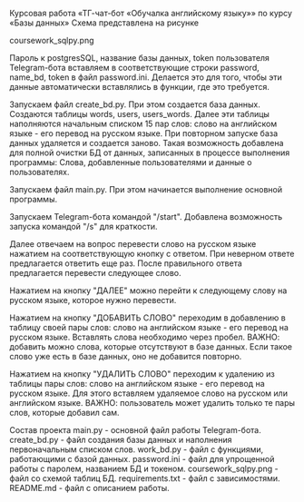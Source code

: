 Курсовая работа «ТГ-чат-бот «Обучалка английскому языку»» по курсу «Базы данных»
Схема представлена на рисунке

coursework_sqlpy.png

Пароль к postgresSQL, название базы данных, token пользователя Telegram-бота вставляем в соответствующие строки password, name_bd, token в файл password.ini. Делается это для того, чтобы эти данные автоматически вставлялись в функции, где это требуется.

Запускаем файл create_bd.py. При этом создается база данных. Создаются таблицы words, users, users_words. Далее эти таблицы наполняются начальным списком 15 пар слов: слово на английском языке - его перевод на русском языке. При повторном запуске база данных удаляется и создается заново. Такая возможность добавлена для полной очистки БД от данных, записанных в процессе выполнения программы: Слова, добавленные пользователями и данные о пользователях.

Запускаем файл main.py. При этом начинается выполнение основной программы.

Запускаем Telegram-бота командой "/start". Добавлена возможность запуска командой "/s" для краткости.

Далее отвечаем на вопрос перевести слово на русском языке нажатием на соответствующую кнопку с ответом. При неверном ответе предлагается ответить еще раз. После правильного ответа предлагается перевести следующее слово.

Нажатием на кнопку "ДАЛЕЕ" можно перейти к следующему слову на русском языке, которое нужно перевести.

Нажатием на кнопку "ДОБАВИТЬ СЛОВО" переходим в добавлению в таблицу своей пары слов: слово на английском языке - его перевод на русском языке. Вставлять слова необходимо через пробел. ВАЖНО: добавить можно слова, которые отсутствуют в базе данных. Если такое слово уже есть в базе данных, оно не добавится повторно.

Нажатием на кнопку "УДАЛИТЬ СЛОВО" переходим к удалению из таблицы пары слов: слово на английском языке - его перевод на русском языке. Для этого вставляем удаляемое слово на русском или английском языке. ВАЖНО: пользователь может удалить только те пары слов, которые добавил сам.

Состав проекта
main.py - основной файл работы Telegram-бота.
create_bd.py - файл создания базы данных и наполнения первоначальным списком слов.
work_bd.py - файл с функциями, работающими с базой данных.
password.ini - файл для упрощенной работы с паролем, названием БД и токеном.
coursework_sqlpy.png - файл со схемой таблиц БД.
requirements.txt - файл с зависимостями.
README.md - файл с описанием работы.